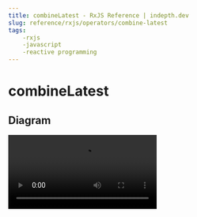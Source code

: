 ```yaml
---
title: combineLatest - RxJS Reference | indepth.dev
slug: reference/rxjs/operators/combine-latest
tags:
    -rxjs 
    -javascript 
    -reactive programming
---
```


# combineLatest

## Diagram

<video>
    <source src="https://images.indepth.dev/references/rxjs/operators/combine-latest.mp4" type="video/mp4">
</video>

